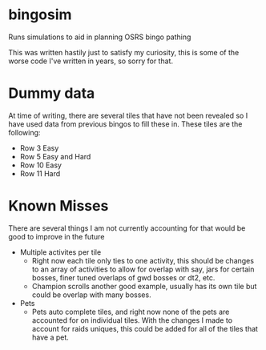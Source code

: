 # bingosim
Runs simulations to aid in planning OSRS bingo pathing

This was written hastily just to satisfy my curiosity, this is some of the worse code I've written in years, so sorry for that.

# Dummy data
At time of writing, there are several tiles that have not been revealed so I have used data from previous bingos to fill these in. These tiles are the following:
- Row 3 Easy
- Row 5 Easy and Hard
- Row 10 Easy
- Row 11 Hard

# Known Misses
There are several things I am not currently accounting for that would be good to improve in the future
- Multiple activites per tile
  - Right now each tile only ties to one activity, this should be changes to an array of activities to allow for overlap with say, jars for certain bosses, finer tuned overlaps of gwd bosses or dt2, etc.
  - Champion scrolls another good example, usually has its own tile but could be overlap with many bosses.
- Pets
  - Pets auto complete tiles, and right now none of the pets are accounted for on individual tiles. With the changes I made to account for raids uniques, this could be added for all of the tiles that have a pet.
